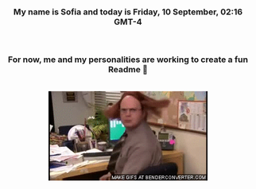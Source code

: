 


<div align="center">
<h3 >My name is Sofia and today is Friday, 10 September, 02:16 GMT-4</h3><br>
<h3 >For now, me and my personalities are working to create a fun Readme 👋
</h3><br>
<img src='img/dwight.gif' alt='working...'/>
</div>
